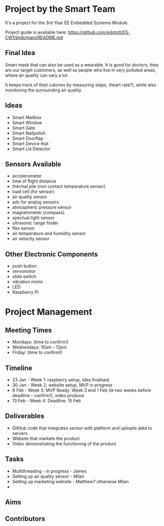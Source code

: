 # Project by the Smart Team

It's a project for the 3rd Year EE Embedded Systems Module.

Project guide is available here: https://github.com/edstott/ES-CW1/blob/main/README.md

## Final Idea

Smart mask that can also be used as a wearable. It is good for doctors, they are our target customers, as well as people who live in very polluted areas, where air quality can vary a lot. 

It keeps track of their calories by measuring steps, (heart rate?), while also monitoring the surrounding air quality. 


## Ideas

* Smart Mailbox
* Smart Window
* Smart Gate
* Smart Nailpolish 
* Smart Doorflap
* Smart Device that 
* Smart Lie Detector

## Sensors Available

* accelerometer
* time of flight distance
* thermal pile (non contact temperature sensor)
* load cell (for sensor)
* air quality sensor
* adc for analog sensors
* atmospheric pressure sensor
* magnetometer (compass)
* spectual light sensor
* ultrasonic range finder
* flex sensor
* air temperature and humidity sensor
* air velocity sensor


## Other Electronic Components

* push button
* servomotor
* slide switch
* vibration motor
* LED
* Raspberry PI


# Project Management

## Meeting Times

* Mondays: (time to confirm!)
* Wednesdays: 10am - 12pm
* Friday: (time to confirm!)

## Timeline

* 23 Jan - Week 1: raspberry setup, idea finalised
* 30 Jan - Week 2: website setup, MVP in progress
* 6 Feb - Week 3: MVP Ready: Week 3 end 1 Feb (ie two weeks before deadline - confirm!), video produce
* 13 Feb - Week 4: Deadline: 15 Feb 

## Deliverables

* GitHub code that integrates sensor with platform and uploads data to servers 
* Website that markets the product
* Video demonstrating the functioning of the product


## Tasks

* Multithreading - in progress - James
* Setting up air quality sensor - Milan
* Setting up marketing website - Matthew? otherwise Milan
* 

## Aims


## Contributors

